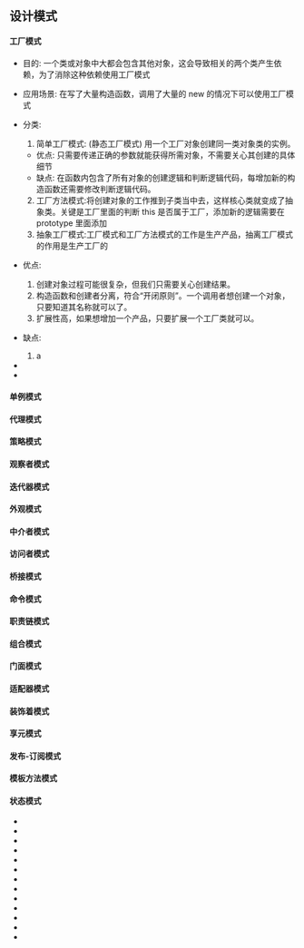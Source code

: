 <!--
 * @Author: your name
 * @Date: 2021-09-07 19:27:14
 * @LastEditTime: 2021-09-08 08:02:01
 * @LastEditors: Please set LastEditors
 * @Description: In User Settings Edit
 * @FilePath: \notes\study notes\设计模式\设计模式.md
-->

## 设计模式

<!-- ---------------------------- -->

#### 工厂模式

- 目的: 一个类或对象中大都会包含其他对象，这会导致相关的两个类产生依赖，为了消除这种依赖使用工厂模式
- 应用场景: 在写了大量构造函数，调用了大量的 new 的情况下可以使用工厂模式
- 分类:
  1. 简单工厂模式: (静态工厂模式) 用一个工厂对象创建同一类对象类的实例。
  - 优点: 只需要传递正确的参数就能获得所需对象，不需要关心其创建的具体细节
  - 缺点: 在函数内包含了所有对象的创建逻辑和判断逻辑代码，每增加新的构造函数还需要修改判断逻辑代码。
  2. 工厂方法模式:将创建对象的工作推到子类当中去，这样核心类就变成了抽象类。关键是工厂里面的判断 this 是否属于工厂，添加新的逻辑需要在 prototype 里面添加
  3. 抽象工厂模式:工厂模式和工厂方法模式的工作是生产产品，抽离工厂模式的作用是生产工厂的
- 优点:
  1. 创建对象过程可能很复杂，但我们只需要关心创建结果。
  2. 构造函数和创建者分离，符合“开闭原则”。一个调用者想创建一个对象，只要知道其名称就可以了。
  3. 扩展性高，如果想增加一个产品，只要扩展一个工厂类就可以。
- 缺点:

  1. a

-
-

#### 单例模式

#### 代理模式

#### 策略模式

#### 观察者模式

#### 迭代器模式

#### 外观模式

#### 中介者模式

#### 访问者模式

<!-- ---------------------------- -->

#### 桥接模式

#### 命令模式

#### 职责链模式

<!-- ---------------------------- -->

#### 组合模式

#### 门面模式

#### 适配器模式

#### 装饰着模式

#### 享元模式

<!-- ---------------------------- -->

#### 发布-订阅模式

#### 模板方法模式

#### 状态模式

<!-- ---------------------------- -->

-
-
-
-
-
-
-
-
-
-
-
-
-
